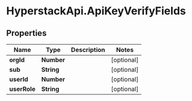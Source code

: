 # HyperstackApi.ApiKeyVerifyFields

## Properties

Name | Type | Description | Notes
------------ | ------------- | ------------- | -------------
**orgId** | **Number** |  | [optional] 
**sub** | **String** |  | [optional] 
**userId** | **Number** |  | [optional] 
**userRole** | **String** |  | [optional] 



